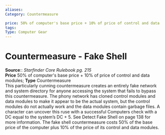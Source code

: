 ```yaml
---
aliases: 
Category: Countermeasure  

price: 50% of computer's base price + 10% of price of control and data modules
tags: 
Type: Computer Gear
---
```


# Countermeasure - Fake Shell

**Source**:: _Starfinder Core Rulebook pg. 215_  
**Price** 50% of computer's base price + 10% of price of control and data modules; **Type** Countermeasure  
This particularly cunning countermeasure creates an entirely fake network and system directory for anyone accessing the system that fails to bypass this countermeasure. The phony network has cloned control modules and data modules to make it appear to be the actual system, but the control modules do not actually work and the data modules contain garbage files. A character can uncover this ruse with a successful Computers check with a DC equal to the system’s DC + 5. See Detect Fake Shell on page 138 for more information. The fake shell countermeasure costs 50% of the base price of the computer plus 10% of the price of its control and data modules.
